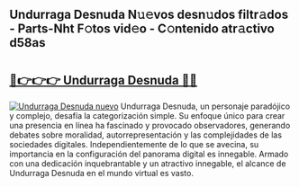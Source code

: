 ## Undurraga Desnuda N𝚞𝚎vos desn𝚞dos filtr𝚊dos - Parts-Nht F𝚘tos vid𝚎o - C𝚘ntenido atr𝚊ctivo d58as

# <h2><a href="http://mbcn6c.tromn.icu/?c=Undurraga+Desnuda">🔗👉👉👉 Undurraga Desnuda 🔗🔗</a></h2>

[![Undurraga Desnuda nuevo](https://i.imgur.com/pEAQMta.gif)](http://mbcn6c.tromn.icu/?c=Undurraga+Desnuda)
Undurraga Desnuda, un personaje paradójico y complejo, desafía la categorización simple. Su enfoque único para crear una presencia en línea ha fascinado y provocado observadores, generando debates sobre moralidad, autorrepresentación y las complejidades de las sociedades digitales. Independientemente de lo que se avecina, su importancia en la configuración del panorama digital es innegable. Armado con una dedicación inquebrantable y un atractivo innegable, el alcance de Undurraga Desnuda en el mundo virtual es vasto.
